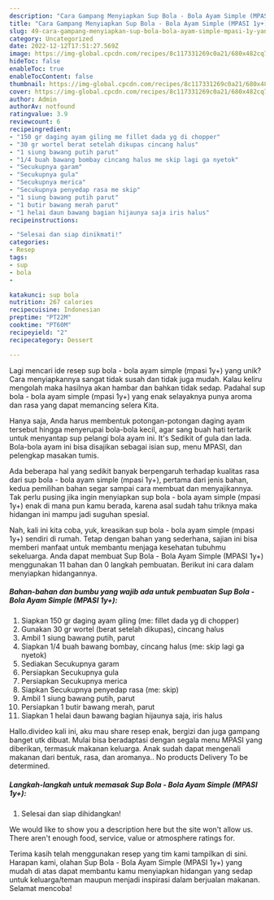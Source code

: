 ```yaml
---
description: "Cara Gampang Menyiapkan Sup Bola - Bola Ayam Simple (MPASI 1y+) yang Lezat"
title: "Cara Gampang Menyiapkan Sup Bola - Bola Ayam Simple (MPASI 1y+) yang Lezat"
slug: 49-cara-gampang-menyiapkan-sup-bola-bola-ayam-simple-mpasi-1y-yang-lezat
category: Uncategorized
date: 2022-12-12T17:51:27.569Z
image: https://img-global.cpcdn.com/recipes/8c117331269c0a21/680x482cq70/sup-bola-bola-ayam-simple-mpasi-1y-foto-resep-utama.jpg
hideToc: false
enableToc: true
enableTocContent: false
thumbnail: https://img-global.cpcdn.com/recipes/8c117331269c0a21/680x482cq70/sup-bola-bola-ayam-simple-mpasi-1y-foto-resep-utama.jpg
cover: https://img-global.cpcdn.com/recipes/8c117331269c0a21/680x482cq70/sup-bola-bola-ayam-simple-mpasi-1y-foto-resep-utama.jpg
author: Admin
authorAv: notfound
ratingvalue: 3.9
reviewcount: 6
recipeingredient:
- "150 gr daging ayam giling me fillet dada yg di chopper"
- "30 gr wortel berat setelah dikupas cincang halus"
- "1 siung bawang putih parut"
- "1/4 buah bawang bombay cincang halus me skip lagi ga nyetok"
- "Secukupnya garam"
- "Secukupnya gula"
- "Secukupnya merica"
- "Secukupnya penyedap rasa me skip"
- "1 siung bawang putih parut"
- "1 butir bawang merah parut"
- "1 helai daun bawang bagian hijaunya saja iris halus"
recipeinstructions:

- "Selesai dan siap dinikmati!"
categories:
- Resep
tags:
- sup
- bola
- 

katakunci: sup bola  
nutrition: 267 calories
recipecuisine: Indonesian
preptime: "PT22M"
cooktime: "PT60M"
recipeyield: "2"
recipecategory: Dessert

---
```





Lagi mencari ide resep sup bola - bola ayam simple (mpasi 1y+) yang unik? Cara menyiapkannya sangat tidak susah dan tidak juga mudah. Kalau keliru mengolah maka hasilnya akan hambar dan bahkan tidak sedap. Padahal sup bola - bola ayam simple (mpasi 1y+) yang enak selayaknya punya aroma dan rasa yang dapat memancing selera Kita.





Hanya saja, Anda harus membentuk potongan-potongan daging ayam tersebut hingga menyerupai bola-bola kecil, agar sang buah hati tertarik untuk menyantap sup pelangi bola ayam ini. It&#39;s Sedikit of gula dan lada. Bola-bola ayam ini bisa disajikan sebagai isian sup, menu MPASI, dan pelengkap masakan tumis.

Ada beberapa hal yang sedikit banyak berpengaruh terhadap kualitas rasa dari sup bola - bola ayam simple (mpasi 1y+), pertama dari jenis bahan, kedua pemilihan bahan segar sampai cara membuat dan menyajikannya. Tak perlu pusing jika ingin menyiapkan sup bola - bola ayam simple (mpasi 1y+) enak di mana pun kamu berada, karena asal sudah tahu triknya maka hidangan ini mampu jadi suguhan spesial.






Nah, kali ini kita coba, yuk, kreasikan sup bola - bola ayam simple (mpasi 1y+) sendiri di rumah. Tetap dengan bahan yang sederhana, sajian ini bisa memberi manfaat untuk membantu menjaga kesehatan tubuhmu sekeluarga. Anda dapat membuat Sup Bola - Bola Ayam Simple (MPASI 1y+) menggunakan 11 bahan dan 0 langkah pembuatan. Berikut ini cara dalam menyiapkan hidangannya.

<!--inarticleads1-->

##### Bahan-bahan dan bumbu yang wajib ada untuk pembuatan Sup Bola - Bola Ayam Simple (MPASI 1y+):

1. Siapkan 150 gr daging ayam giling (me: fillet dada yg di chopper)
1. Gunakan 30 gr wortel (berat setelah dikupas), cincang halus
1. Ambil 1 siung bawang putih, parut
1. Siapkan 1/4 buah bawang bombay, cincang halus (me: skip lagi ga nyetok)
1. Sediakan Secukupnya garam
1. Persiapkan Secukupnya gula
1. Persiapkan Secukupnya merica
1. Siapkan Secukupnya penyedap rasa (me: skip)
1. Ambil 1 siung bawang putih, parut
1. Persiapkan 1 butir bawang merah, parut
1. Siapkan 1 helai daun bawang bagian hijaunya saja, iris halus


Hallo.divideo kali ini, aku mau share resep enak, bergizi dan juga gampang banget utk dibuat. Mulai bisa beradaptasi dengan segala menu MPASI yang diberikan, termasuk makanan keluarga. Anak sudah dapat mengenali makanan dari bentuk, rasa, dan aromanya.. No products Delivery To be determined. 

<!--inarticleads2-->

##### Langkah-langkah untuk memasak Sup Bola - Bola Ayam Simple (MPASI 1y+):


1. Selesai dan siap dihidangkan!

We would like to show you a description here but the site won&#39;t allow us. There aren&#39;t enough food, service, value or atmosphere ratings for. 

Terima kasih telah menggunakan resep yang tim kami tampilkan di sini. Harapan kami, olahan Sup Bola - Bola Ayam Simple (MPASI 1y+) yang mudah di atas dapat membantu kamu menyiapkan hidangan yang sedap untuk keluarga/teman maupun menjadi inspirasi dalam berjualan makanan. Selamat mencoba!
